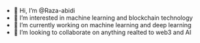 - 👋 Hi, I’m @Raza-abidi
- 👀 I’m interested in machine learning and blockchain technology
- 🌱 I’m currently working on machine learning and deep learning
- 💞️ I’m looking to collaborate on anything realted to web3 and AI
<!---
Raza-husain/Raza-husain is a ✨ special ✨ repository because its `README.md` (this file) appears on your GitHub profile.
You can click the Preview link to take a look at your changes.
--->
